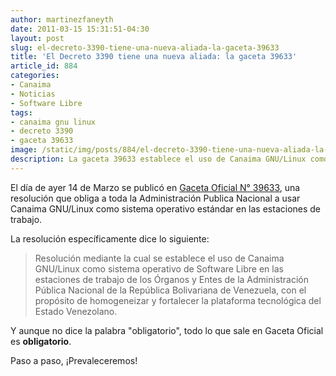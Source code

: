 ```yaml
---
author: martinezfaneyth
date: 2011-03-15 15:31:51-04:30
layout: post
slug: el-decreto-3390-tiene-una-nueva-aliada-la-gaceta-39633
title: 'El Decreto 3390 tiene una nueva aliada: la gaceta 39633'
article_id: 884
categories:
- Canaima
- Noticias
- Software Libre
tags:
- canaima gnu linux
- decreto 3390
- gaceta 39633
image: /static/img/posts/884/el-decreto-3390-tiene-una-nueva-aliada-la-gaceta-39633__1.jpg
description: La gaceta 39633 establece el uso de Canaima GNU/Linux como sistema operativo de la APN.
---
```


El día de ayer 14 de Marzo se publicó en [Gaceta Oficial N° 39633](http://noticierolegal.com/index.php?option=com_content&view=article&id=6651&Itemid=49), una resolución que obliga a toda la Administración Publica Nacional a usar Canaima GNU/Linux como sistema operativo estándar en las estaciones de trabajo.

La resolución específicamente dice lo siguiente:

> Resolución mediante la cual se establece el uso de Canaima GNU/Linux como sistema operativo de Software Libre en las estaciones de trabajo de los Órganos y Entes de la Administración Pública Nacional de la República Bolivariana de Venezuela, con el propósito de homogeneizar y fortalecer la plataforma tecnológica del Estado Venezolano.

Y aunque no dice la palabra "obligatorio", todo lo que sale en Gaceta Oficial es **obligatorio**.

Paso a paso, ¡Prevaleceremos!
